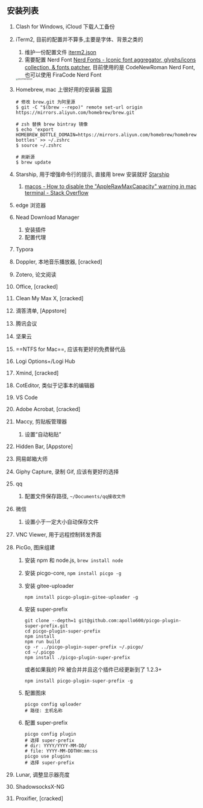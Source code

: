 ## 安装列表

1.   Clash for Windows, iCloud 下载人工备份

2.   iTerm2, 目前的配置并不算多,主要是字体、背景之类的

     1.   维护一份配置文件 [iterm2.json](./iterm2.json)
     2.   需要配置 Nerd Font [Nerd Fonts - Iconic font aggregator, glyphs/icons collection, & fonts patcher](https://www.nerdfonts.com/font-downloads), 目前使用的是 CodeNewRoman Nerd Font, 也可以使用 FiraCode Nerd Font

     <img src="https://gitee.com/sekiro_meng/images/raw/master/mac-air/202311141550191.png" alt="202311140105129" style="zoom: 33%;" />

3.   Homebrew, mac 上很好用的安装器 [官网](brew.sh)

     ```
     # 修改 brew.git 为阿里源
     $ git -C "$(brew --repo)" remote set-url origin https://mirrors.aliyun.com/homebrew/brew.git
     
     # zsh 替换 brew bintray 镜像
     $ echo 'export HOMEBREW_BOTTLE_DOMAIN=https://mirrors.aliyun.com/homebrew/homebrew-bottles' >> ~/.zshrc
     $ source ~/.zshrc
     
     # 刷新源
     $ brew update
     ```

4.   Starship, 用于增强命令行的提示, 直接用 brew 安装就好 [Starship](https://starship.rs/zh-CN/guide/#🚀-安装)

     1.   [macos - How to disable the "AppleRawMaxCapacity" warning in mac terminal - Stack Overflow](https://stackoverflow.com/questions/77222467/how-to-disable-the-applerawmaxcapacity-warning-in-mac-terminal)

5.   edge 浏览器

6.   Nead Download Manager

     1.   安装插件
     2.   配置代理

7.   Typora

8.   Doppler, 本地音乐播放器, [cracked]

9.   Zotero, 论文阅读

10.   Office, [cracked]

11.   Clean My Max X, [cracked]

12.   滴答清单, [Appstore]

13.   腾讯会议

14.   坚果云

15.   ==NTFS for Mac==, 应该有更好的免费替代品

16.   Logi Options+/Logi Hub

17.   Xmind, [cracked]

18.   CotEditor, 类似于记事本的编辑器

19.   VS Code

20.   Adobe Acrobat, [cracked]

21.   Maccy, 剪贴板管理器

      1.   设置“自动粘贴”

22.   Hidden Bar, [Appstore]

23.   网易邮箱大师

24.   Giphy Capture, 录制 Gif, 应该有更好的选择

25.   qq

      1.   配置文件保存路径, `~/Documents/qq接收文件`

26.   微信

      1.   设置小于一定大小自动保存文件

27.   VNC Viewer, 用于远程控制转发界面

28.   PicGo, 图床组建

      1.   安装 npm 和 node.js, `brew install node`

      2.   安装 picgo-core, `npm install picgo -g`

      3.   安装 gitee-uploader

           ```
           npm install picgo-plugin-gitee-uploader -g
           ```

      4.   安装 super-prefix

           ```
           git clone --depth=1 git@github.com:apollo600/picgo-plugin-super-prefix.git
           cd picgo-plugin-super-prefix
           npm install
           npm run build
           cp -r ../picgo-plugin-super-prefix ~/.picgo/
           cd ~/.picgo
           npm install ./picgo-plugin-super-prefix
           ```

           或者如果我的 PR 被合并并且这个插件已经更新到了 1.2.3+

           ```
           npm install picgo-plugin-super-prefix -g
           ```

      5.   配置图床

           ```
           picgo config uploader
           # 路径: 主机名称
           ```

      6.   配置 super-prefix

           ```
           picgo config plugin
           # 选择 super-prefix
           # dir: YYYY/YYYY-MM-DD/
           # file: YYYY-MM-DDTHH:mm:ss
           picgo use plugins
           # 选择 super-prefix
           ```

29.   Lunar, 调整显示器亮度

30.   ShadowsocksX-NG

31.   Proxifier, [cracked]
